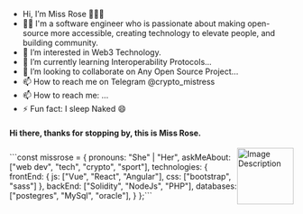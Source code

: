 -  Hi, I’m Miss Rose 👩🏾‍💻
- 👋🏾 I'm a software engineer who is passionate about making open-source more accessible, creating technology to elevate people, and building community.
- 👀 I’m interested in Web3 Technology.
- 🌱 I’m currently learning Interoperability Protocols...
- 💞️ I’m looking to collaborate on Any Open Source Project...
- 📫 How to reach me on Telegram @crypto_mistress
- 📫 How to reach me: ...
- ⚡ Fun fact: I sleep Naked 😄
#### Hi there, thanks for stopping by, this is Miss Rose.

<div style="display: flex; align-items: center;">
```const missrose = {
    pronouns: "She" | "Her",
    askMeAbout: ["web dev", "tech", "crypto", "sport"],
    technologies: {
        frontEnd: {
            js: ["Vue", "React", "Angular"],
            css: ["bootstrap", "sass"]
        },
        backEnd: ["Solidity", "NodeJs", "PHP"],
        databases: ["postegres", "MySql", "oracle"],
    }
};```
     <img src="https://raw.githubusercontent.com/iCharlesZ/FigureBed/master/img/octocat.gif" alt="Image Description" width="100"">
</div>
